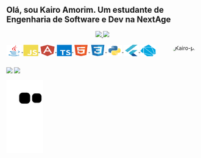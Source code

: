 
## Olá, sou Kairo Amorim. Um estudante de Engenharia de Software e Dev na NextAge
<div align="center">
  <a href="https://github.com/kairo741">
  <img height="180em" src="https://github-readme-stats.vercel.app/api?username=kairo741&show_icons=true&theme=rose_pine&include_all_commits=true&count_private=true"/>
  <img height="180em" src="https://github-readme-stats.vercel.app/api/top-langs/?username=kairo741&layout=compact&langs_count=7&theme=rose_pine"/>
</div>
<div style="display: inline_block"><br>
  <img align="center" alt="Java" height="30" width="40"
  src="https://raw.githubusercontent.com/devicons/devicon/master/icons/java/java-original.svg">
  <img align="center" alt="JavaScript" height="30" width="40" src="https://raw.githubusercontent.com/devicons/devicon/master/icons/javascript/javascript-plain.svg">
  <img align="center" alt="TypeScript" height="30" width="40" src="https://raw.githubusercontent.com/devicons/devicon/master/icons/angularjs/angularjs-plain.svg">
    <img align="center" alt="Angular" height="30" width="40" src="https://raw.githubusercontent.com/devicons/devicon/master/icons/typescript/typescript-plain.svg">
  <img align="center" alt="HTML" height="30" width="40" src="https://raw.githubusercontent.com/devicons/devicon/master/icons/html5/html5-original.svg">
  <img align="center" alt="CSS" height="30" width="40" src="https://raw.githubusercontent.com/devicons/devicon/master/icons/css3/css3-original.svg">
  <img align="center" alt="Python" height="30" width="40" src="https://raw.githubusercontent.com/devicons/devicon/master/icons/python/python-original.svg">
  <img align="center" alt="Flutter" height="30" width="40" src="https://raw.githubusercontent.com/devicons/devicon/master/icons/flutter/flutter-original.svg">
  <img align="center" alt="Flutter" height="30" width="40" src="https://raw.githubusercontent.com/devicons/devicon/master/icons/dart/dart-plain.svg">
  <img align="right" alt="Kairo-pic" height="150" style="border-radius:50px;" src="https://doc-0o-8c-docs.googleusercontent.com/docs/securesc/r0vutno0mqqffmubmc6k4r5i29ua9lhp/phhmcf6b2trbnu16ti3vvpaj21tc683a/1647006225000/11447399965950463673/11447399965950463673/1Y_z1zbnFKs3MxiCSzF0UK8DgVD2THlqP?e=view&ax=ACxEAsbSM49YmmmZWbZdWKsnXwVFtG7yi_o7IcgR62KVjgq-cu15NaCqhG7s31BxFi7uJgfHsCXceFd_Apg8mY5sVYTYcDABwW_PZom9sm9PuLtjh8l0vRCLp_F7ojiass4Tn7UuBRMyMuEnyIZrHvR6ywTX5rgJJvsely7VOImVkFVDuxacv5mnJ9blOA5VdgMr1DvdMp0syYeFM1Fi0Ua39u9tOPspt208OHlTNLDparO4rvJzPNY4J-O20eX-mrHk3Hn1jjuOM9DIKrXYcc_YDW54D5YmveVx2mS4tmR32vMDo54xFNO1uPzBHGLg9Cst6cE7Op0zZGYbDEwv35cfbQ-ejEcKWOAM6xqYdpTqHAm_Zlhnnv5jwAe89RpdPYEyktyj3o6HfKmYl4lbdUM8QMvHeJi5Z2XQmVe7ScBcap_NaFIHBFTTRzcBcOld6DqxgYMBQVoVZjebWEABGbRZ3se50qRHT96rEMyUcD1SFZzO3V0PU1mDPFsQZL8Ib5khLXH5Qao4RrJxUKtTn3K86-pzorw9pgmZI4gpkJP_LthhNxacJczqr5RaFu9cFLpFLNMSGxkAS6uOh5NDnnMrz1fMQFz-xHFMbrj5u1N9ystYAL7QdeMaNHhMK7bYHrZ-NzqwFmjWj_Wq0RMj1LtnA40NHGBW-BR9ILvzRigN&authuser=0&nonce=mco13h4b7p4v0&user=11447399965950463673&hash=q1jumh13vn899burpsmcnvrfchc54op8?width=800&height=800">
</div>
  
  ##
 
<div> 
  <a href = "mailto:kairo.amorim2001@gmail.com"><img src="https://img.shields.io/badge/-Gmail-%23333?style=for-the-badge&logo=gmail&logoColor=white" target="_blank"></a>
  <a href="https://www.linkedin.com/in/kairo-amorim-729371118/" target="_blank"><img src="https://img.shields.io/badge/-LinkedIn-%230077B5?style=for-the-badge&logo=linkedin&logoColor=white" target="_blank"></a> 
 
  ![Snake animation](https://github.com/rafaballerini/rafaballerini/blob/output/github-contribution-grid-snake.svg)
 
</div>
